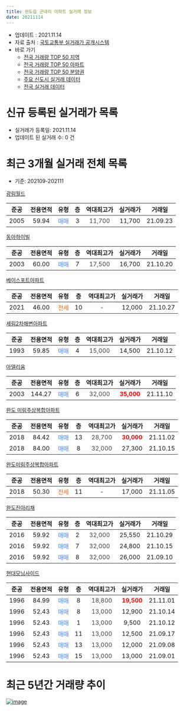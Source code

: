 ```yaml
---
title: 완도읍 군내리 아파트 실거래 정보
date: 20211114
---
```


* 업데이트 : 2021.11.14
* 자료 출처 : [국토교통부 실거래가 공개시스템](http://rt.molit.go.kr)
* 바로 가기
    * [전국 거래량 TOP 50 지역](https://apt-info.github.io/apt-trade-info/tr)
    * [전국 거래량 TOP 50 아파트](https://apt-info.github.io/apt-trade-info/ta)
    * [전국 거래량 TOP 50 분양권](https://apt-info.github.io/apt-trade-info/tb)
    * [주요 신도시 실거래 데이터](https://apt-info.github.io/apt-trade-info/newtown)
    * [전국 실거래 데이터](https://apt-info.github.io/apt-trade-info/all)



<script async src="https://pagead2.googlesyndication.com/pagead/js/adsbygoogle.js"></script>
<!-- 기본광고 -->
<ins class="adsbygoogle"
     style="display:block"
     data-ad-client="ca-pub-1142216861245946"
     data-ad-slot="4805727019"
     data-ad-format="auto"
     data-full-width-responsive="true"></ins>
<script>
     (adsbygoogle = window.adsbygoogle || []).push({});
</script>


# 신규 등록된 실거래가 목록

* 실거래가 등록일: 2021.11.14
* 업데이트 된 실거래 수: 0 건




<script async src="https://pagead2.googlesyndication.com/pagead/js/adsbygoogle.js"></script>
<!-- 기본광고 -->
<ins class="adsbygoogle"
     style="display:block"
     data-ad-client="ca-pub-1142216861245946"
     data-ad-slot="4805727019"
     data-ad-format="auto"
     data-full-width-responsive="true"></ins>
<script>
     (adsbygoogle = window.adsbygoogle || []).push({});
</script>


# 최근 3개월 실거래 전체 목록
* 기준: 202109-202111


[광림월드](https://search.naver.com/search.naver?query=%EA%B4%91%EB%A6%BC%EC%9B%94%EB%93%9C)

|준공|전용면적|유형|층|역대최고가|실거래가|거래일|
|:---:|:---:|:---:|:---:|:---:|:---:|:---:|
|2005|59.94|<span style="color:#4285F3">매매</span>|3|<span style="color:#444444">11,700</span>|11,700|21.09.23|

[동아하이빌](https://search.naver.com/search.naver?query=%EB%8F%99%EC%95%84%ED%95%98%EC%9D%B4%EB%B9%8C)

|준공|전용면적|유형|층|역대최고가|실거래가|거래일|
|:---:|:---:|:---:|:---:|:---:|:---:|:---:|
|2003|60.00|<span style="color:#4285F3">매매</span>|7|<span style="color:#444444">17,500</span>|16,700|21.10.20|

[베이스포트아파트](https://search.naver.com/search.naver?query=%EB%B2%A0%EC%9D%B4%EC%8A%A4%ED%8F%AC%ED%8A%B8%EC%95%84%ED%8C%8C%ED%8A%B8)

|준공|전용면적|유형|층|역대최고가|실거래가|거래일|
|:---:|:---:|:---:|:---:|:---:|:---:|:---:|
|2021|46.00|<span style="color:#FF5A00">전세</span>|10|<span style="color:#444444">-</span>|12,000|21.10.27|

[세림2차해변아파트](https://search.naver.com/search.naver?query=%EC%84%B8%EB%A6%BC2%EC%B0%A8%ED%95%B4%EB%B3%80%EC%95%84%ED%8C%8C%ED%8A%B8)

|준공|전용면적|유형|층|역대최고가|실거래가|거래일|
|:---:|:---:|:---:|:---:|:---:|:---:|:---:|
|1993|59.85|<span style="color:#4285F3">매매</span>|4|<span style="color:#444444">15,000</span>|14,500|21.10.12|

[아델리움](https://search.naver.com/search.naver?query=%EC%95%84%EB%8D%B8%EB%A6%AC%EC%9B%80)

|준공|전용면적|유형|층|역대최고가|실거래가|거래일|
|:---:|:---:|:---:|:---:|:---:|:---:|:---:|
|2003|144.27|<span style="color:#4285F3">매매</span>|6|<span style="color:#444444">32,000</span>|<b><span style="color:#FF0000">35,000</span></b>|21.11.10|

[완도 미림주상복합아파트](https://search.naver.com/search.naver?query=%EC%99%84%EB%8F%84+%EB%AF%B8%EB%A6%BC%EC%A3%BC%EC%83%81%EB%B3%B5%ED%95%A9%EC%95%84%ED%8C%8C%ED%8A%B8)

|준공|전용면적|유형|층|역대최고가|실거래가|거래일|
|:---:|:---:|:---:|:---:|:---:|:---:|:---:|
|2018|84.42|<span style="color:#4285F3">매매</span>|13|<span style="color:#444444">28,700</span>|<b><span style="color:#FF0000">30,000</span></b>|21.11.02|
|2018|84.00|<span style="color:#4285F3">매매</span>|8|<span style="color:#444444">32,000</span>|27,300|21.10.15|

[완도미림주상복합아파트](https://search.naver.com/search.naver?query=%EC%99%84%EB%8F%84%EB%AF%B8%EB%A6%BC%EC%A3%BC%EC%83%81%EB%B3%B5%ED%95%A9%EC%95%84%ED%8C%8C%ED%8A%B8)

|준공|전용면적|유형|층|역대최고가|실거래가|거래일|
|:---:|:---:|:---:|:---:|:---:|:---:|:---:|
|2018|50.30|<span style="color:#FF5A00">전세</span>|11|<span style="color:#444444">-</span>|17,000|21.11.05|

[완도진아리채](https://search.naver.com/search.naver?query=%EC%99%84%EB%8F%84%EC%A7%84%EC%95%84%EB%A6%AC%EC%B1%84)

|준공|전용면적|유형|층|역대최고가|실거래가|거래일|
|:---:|:---:|:---:|:---:|:---:|:---:|:---:|
|2016|59.92|<span style="color:#4285F3">매매</span>|2|<span style="color:#444444">32,000</span>|25,550|21.10.29|
|2016|59.92|<span style="color:#4285F3">매매</span>|7|<span style="color:#444444">32,000</span>|24,800|21.10.15|
|2016|59.92|<span style="color:#4285F3">매매</span>|8|<span style="color:#444444">32,000</span>|26,000|21.09.10|

[현대모닝사이드](https://search.naver.com/search.naver?query=%ED%98%84%EB%8C%80%EB%AA%A8%EB%8B%9D%EC%82%AC%EC%9D%B4%EB%93%9C)

|준공|전용면적|유형|층|역대최고가|실거래가|거래일|
|:---:|:---:|:---:|:---:|:---:|:---:|:---:|
|1996|84.99|<span style="color:#4285F3">매매</span>|8|<span style="color:#444444">18,800</span>|<b><span style="color:#FF0000">19,500</span></b>|21.11.01|
|1996|52.43|<span style="color:#4285F3">매매</span>|8|<span style="color:#444444">13,000</span>|12,900|21.10.14|
|1996|52.43|<span style="color:#4285F3">매매</span>|1|<span style="color:#444444">13,000</span>|9,500|21.10.12|
|1996|52.43|<span style="color:#4285F3">매매</span>|11|<span style="color:#444444">13,000</span>|12,500|21.09.17|
|1996|52.43|<span style="color:#4285F3">매매</span>|13|<span style="color:#444444">13,000</span>|12,000|21.09.08|
|1996|52.43|<span style="color:#4285F3">매매</span>|15|<span style="color:#444444">13,000</span>|13,000|21.09.01|



<script async src="https://pagead2.googlesyndication.com/pagead/js/adsbygoogle.js"></script>
<!-- 기본광고 -->
<ins class="adsbygoogle"
     style="display:block"
     data-ad-client="ca-pub-1142216861245946"
     data-ad-slot="4805727019"
     data-ad-format="auto"
     data-full-width-responsive="true"></ins>
<script>
     (adsbygoogle = window.adsbygoogle || []).push({});
</script>


# 최근 5년간 거래량 추이


<div style="width:100%;">
    <canvas id="deal_progress" height="200"></canvas>
</div>

<script>
new Chart(document.getElementById("deal_progress"), {
    type: 'line',
    data: {
        labels: ['16.01','16.02','16.03','16.04','16.05','16.06','16.07','16.08','16.09','16.10','16.11','16.12','17.01','17.02','17.03','17.04','17.05','17.06','17.07','17.08','17.09','17.10','17.11','17.12','18.01','18.02','18.03','18.04','18.05','18.06','18.07','18.08','18.09','18.10','18.11','18.12','19.01','19.02','19.03','19.04','19.05','19.06','19.07','19.08','19.09','19.10','19.11','19.12','20.01','20.02','20.03','20.04','20.05','20.06','20.07','20.08','20.09','20.10','20.11','20.12','21.01','21.02','21.03','21.04','21.05','21.06','21.07','21.08','21.09','21.10','21.11'],
        datasets: [{
            label: '매매/분양권',
            data: [11,12,11,13,8,8,8,9,6,5,7,7,8,10,5,3,9,6,3,4,4,6,5,5,3,9,8,10,5,9,6,5,4,14,10,2,5,4,7,4,5,4,3,4,6,5,3,3,7,3,4,3,4,8,9,1,4,5,8,7,3,3,7,5,3,4,3,4,5,7,3],
            borderColor: "rgba(66, 133, 243, 1)",
            backgroundColor: "rgba(66, 133, 243, 0.05)",
            borderWidth: 1,
            pointRadius: 0,
            fill: false,
            lineTension: 0
        },{
            label: '전/월세',
            data: [1,0,2,3,1,1,1,1,0,0,1,0,0,1,2,1,1,0,1,0,1,2,0,0,0,0,0,0,0,0,1,0,0,1,0,0,0,0,2,1,0,0,2,2,2,0,1,0,0,0,0,1,1,0,1,0,4,1,2,0,0,2,0,0,0,1,2,1,0,1,1],
            borderColor: "rgba(255, 90, 0, 1)",
            backgroundColor: "rgba(255, 90, 0, 0.05)",
            borderWidth: 1,
            pointRadius: 0,
            fill: false,
            lineTension: 0
        },{
            label: '합계',
            data: [12,12,13,16,9,9,9,10,6,5,8,7,8,11,7,4,10,6,4,4,5,8,5,5,3,9,8,10,5,9,7,5,4,15,10,2,5,4,9,5,5,4,5,6,8,5,4,3,7,3,4,4,5,8,10,1,8,6,10,7,3,5,7,5,3,5,5,5,5,8,4],
            borderColor: "rgba(0, 0, 0, 1)",
            backgroundColor: "rgba(0, 0, 0, 0.03)",
            borderWidth: 0.1,
            pointRadius: 0,
            fill: true,
            lineTension: 0
        }
        ]
    },
    options: {
        responsive: true,
        title: {
            display: false
        },
        tooltips: {
            mode: 'index',
            intersect: false
        },
        hover: {
            mode: 'nearest',
            intersect: true
        },
        scales: {
            xAxes: [{
                display: true,
                scaleLabel: {
                    display: true,
                    labelString: '년/월'
                }
            }],
            yAxes: [{
                display: true,
                ticks: {
                    suggestedMin: 0,
                },
                scaleLabel: {
                    display: true,
                    labelString: '실거래 수'
                }
            }]
        }
    }
});

</script>


[![image](https://apt-info.github.io/images/2020-01-03-apt-trade-info/1024x500.png)](https://play.google.com/store/apps/details?id=com.aptinfo.apttradeinfo)

